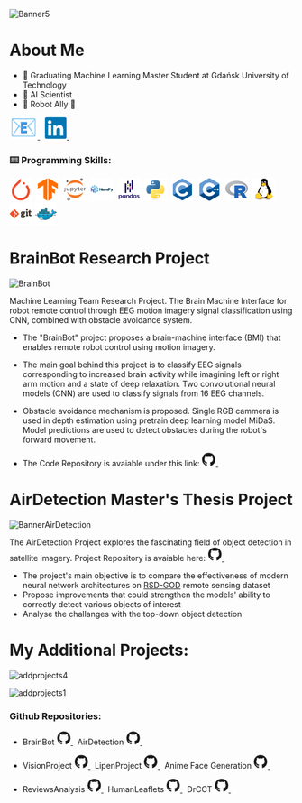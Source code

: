 
![Banner5](https://github.com/theATM/theATM/assets/48883111/28909239-e65c-4d31-8674-b3df26aea064)

# About Me
- 🏫 Graduating Machine Learning Master Student at Gdańsk University of Technology
- 🔬 AI Scientist
- 🤖 Robot Ally 🤖 

<div>
    <a href="mailto:the_atm@wp.pl">  
        <img src="https://github.com/theATM/theATM/blob/main/email.png" title="Contact Me" alt="My Email" width="50" height="40"/>
    </a>&nbsp;  
    <a href="https://www.linkedin.com/in/aleksander-madajczak/"> 
        <img src="https://github.com/devicons/devicon/blob/master/icons/linkedin/linkedin-original.svg" title="My LinkedIn Page" alt="My LinkedIn Page" width="40" height="40"/>
    </a>&nbsp;  
</div>


### ⌨️ Programming Skills:

<div>
    <img src="https://github.com/devicons/devicon/blob/master/icons/pytorch/pytorch-original.svg" title="PyTorch" alt="PyTorch Logo" width="40" height="40"/>&nbsp;  
    <img src="https://github.com/devicons/devicon/blob/master/icons/tensorflow/tensorflow-original.svg" title="TensorFlow" alt="TensorFlow Logo" width="40" height="40"/>&nbsp;  
    <img src="https://github.com/devicons/devicon/blob/master/icons/jupyter/jupyter-original-wordmark.svg" title="Jupyter" alt="Jupyter Logo" width="40" height="40"/>&nbsp;  
    <img src="https://github.com/devicons/devicon/blob/master/icons/numpy/numpy-original-wordmark.svg" title="Numpy" alt="Numpy Logo" width="40" height="40"/>&nbsp;  
    <img src="https://github.com/devicons/devicon/blob/master/icons/pandas/pandas-original-wordmark.svg" title="Pandas" alt="Pandas Logo" width="40" height="40"/>&nbsp;  
    <img src="https://github.com/devicons/devicon/blob/master/icons/python/python-original.svg" title="Python" alt="Python Logo" width="40" height="40"/>&nbsp;  
    <img src="https://github.com/devicons/devicon/blob/master/icons/c/c-original.svg" title="C" alt="C Logo" width="40" height="40"/>&nbsp;
    <img src="https://github.com/devicons/devicon/blob/master/icons/cplusplus/cplusplus-original.svg" title="C++ Logo" alt="C++" width="40" height="40"/>&nbsp;
    <img src="https://github.com/devicons/devicon/blob/master/icons/r/r-original.svg" title="R" alt="R Logo" width="40" height="40"/>&nbsp;
    <img src="https://github.com/devicons/devicon/blob/master/icons/linux/linux-original.svg" title="Linux" alt="Linux Logo" width="40" height="40"/>&nbsp;
    <img src="https://github.com/devicons/devicon/blob/master/icons/git/git-original-wordmark.svg" title="Git" **alt="Git Logo" width="40" height="40"/>
    <img src="https://github.com/devicons/devicon/blob/master/icons/docker/docker-original.svg" title="Docker" alt="Docker Logo" width="40" height="40"/>&nbsp;

</div>

<!-- # My Projects: -->

<!-- Here is a small list of the best programming projects I have participated in the recent years -->

# BrainBot Research Project

![BrainBot](https://github.com/theATM/theATM/assets/48883111/71f3debd-5d1e-4828-84f8-5afe425cc5f5)


Machine Learning Team Research Project. The Brain Machine Interface for robot remote control through EEG motion imagery signal classification using CNN, combined with obstacle avoidance system.

- The "BrainBot" project proposes a brain-machine interface (BMI) that enables remote robot control using motion imagery.
- The main goal behind this project is to classify EEG signals corresponding to increased brain activity while imagining left or right arm motion and a state of deep relaxation. Two convolutional neural models (CNN) are used to classify signals from 16 EEG channels.
- Obstacle avoidance mechanism is proposed. Single RGB cammera is used in depth estimation using pretrain deep learning model MiDaS. Model predictions are used to detect obstacles during the robot's forward movement.

- The Code Repository is avaiable under this link:  <a href="https://github.com/Nikodemmn1/LipenOptimization"> <img src="https://github.com/devicons/devicon/blob/master/icons/github/github-original.svg" title="BrainBot GitHub Repository" alt="BrainBot GitHub Repository Link" width="25" height="25"/> </a>&nbsp;

# AirDetection Master's Thesis Project
![BannerAirDetection](https://github.com/theATM/theATM/assets/48883111/e503c28a-32fd-4995-ab39-d3ca2362a8cd)

The AirDetection Project explores the fascinating field of object detection in satellite imagery. Project Repository is avaiable here:  <a href="https://github.com/theATM/AirDetection"> <img src="https://github.com/devicons/devicon/blob/master/icons/github/github-original.svg" title="AirDetection GitHub Repository" alt="AirDetection GitHub Repository Link" width="25" height="25"/> </a>&nbsp;

- The project's main objective is to compare the effectiveness of modern neural network architectures on <a href="https://github.com/Dr-Zhuang/geospatial-object-detection">RSD-GOD</a>  remote sensing dataset
- Propose improvements that could strengthen the models' ability to correctly detect various objects of interest
- Analyse the challanges with the top-down object detection
  
# My Additional Projects:

![addprojects4](https://github.com/theATM/theATM/assets/48883111/9215a8cb-eb46-491f-bd5f-4701ab251c7e)



![addprojects1](https://github.com/theATM/theATM/assets/48883111/c0aed60d-8119-4de1-852c-e0ed81bab93e)

### Github Repositories:
- BrainBot  <a href="https://github.com/Nikodemmn1/LipenOptimization"> <img src="https://github.com/devicons/devicon/blob/master/icons/github/github-original.svg" title="BrainBot GitHub Repository" alt="BrainBot GitHub Repository Link" width="25" height="25"/> </a>&nbsp; AirDetection <a href="https://github.com/theATM/AirDetection"> <img src="https://github.com/devicons/devicon/blob/master/icons/github/github-original.svg" title="AirDetection GitHub Repository" alt="AirDetection GitHub Repository Link" width="25" height="25"/> </a>&nbsp;

- VisionProject <a href="https://github.com/theATM/Vison-Project-Repository"> <img src="https://github.com/devicons/devicon/blob/master/icons/github/github-original.svg" title="AirDetection GitHub Repository" alt="AirDetection GitHub Repository Link" width="25" height="25"/> </a>&nbsp; LipenProject  <a href="https://github.com/theATM/LipenProject">  <img src="https://github.com/devicons/devicon/blob/master/icons/github/github-original.svg" title="AirDetection GitHub Repository" alt="AirDetection GitHub Repository Link" width="25" height="25"/> </a>&nbsp; Anime Face Generation <a href="https://github.com/theATM/AnimeRush"> <img src="https://github.com/devicons/devicon/blob/master/icons/github/github-original.svg" title="AirDetection GitHub Repository" alt="AirDetection GitHub Repository Link" width="25" height="25"/> </a>&nbsp;

- ReviewsAnalysis  <a href="https://github.com/theATM/ReviewsAnalysis"> <img src="https://github.com/devicons/devicon/blob/master/icons/github/github-original.svg" title="AirDetection GitHub Repository" alt="AirDetection GitHub Repository Link" width="25" height="25"/> </a>&nbsp; HumanLeaflets  <a href="https://github.com/theATM/HumanLeaflets"> <img src="https://github.com/devicons/devicon/blob/master/icons/github/github-original.svg" title="AirDetection GitHub Repository" alt="AirDetection GitHub Repository Link" width="25" height="25"/> </a>&nbsp; DrCCT  <a href="https://github.com/theATM/DrCCT"> <img src="https://github.com/devicons/devicon/blob/master/icons/github/github-original.svg" title="AirDetection GitHub Repository" alt="AirDetection GitHub Repository Link" width="25" height="25"/> </a>&nbsp;






